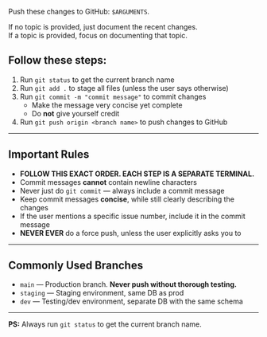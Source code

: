 Push these changes to GitHub: `$ARGUMENTS`.

If no topic is provided, just document the recent changes.  
If a topic is provided, focus on documenting that topic.

## Follow these steps:

1. Run `git status` to get the current branch name
2. Run `git add .` to stage all files (unless the user says otherwise)
3. Run `git commit -m "commit message"` to commit changes
    - Make the message very concise yet complete
    - Do **not** give yourself credit
4. Run `git push origin <branch name>` to push changes to GitHub

---

## Important Rules

- **FOLLOW THIS EXACT ORDER. EACH STEP IS A SEPARATE TERMINAL.**
- Commit messages **cannot** contain newline characters
- Never just do `git commit` — always include a commit message
- Keep commit messages **concise**, while still clearly describing the changes
- If the user mentions a specific issue number, include it in the commit message
- **NEVER EVER** do a force push, unless the user explicitly asks you to

---

## Commonly Used Branches

- `main` — Production branch. **Never push without thorough testing.**
- `staging` — Staging environment, same DB as prod
- `dev` — Testing/dev environment, separate DB with the same schema

---

**PS:** Always run `git status` to get the current branch name.